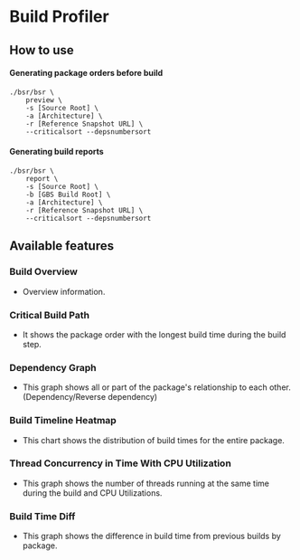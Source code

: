 # Build Profiler

## How to use

#### Generating package orders before build

```
./bsr/bsr \
    preview \
    -s [Source Root] \
    -a [Architecture] \
    -r [Reference Snapshot URL] \
    --criticalsort --depsnumbersort
```

#### Generating build reports

```
./bsr/bsr \
    report \
    -s [Source Root] \
    -b [GBS Build Root] \
    -a [Architecture] \
    -r [Reference Snapshot URL] \
    --criticalsort --depsnumbersort
```


## Available features

### Build Overview

- Overview information.



### Critical Build Path

- It shows the package order with the longest build time during the build step.



### Dependency Graph

- This graph shows all or part of the package's relationship to each other. (Dependency/Reverse dependency)



### Build Timeline Heatmap

- This chart shows the distribution of build times for the entire package.



### Thread Concurrency in Time With CPU Utilization

- This graph shows the number of threads running at the same time during the build and CPU Utilizations.



### Build Time Diff

- This graph shows the difference in build time from previous builds by package.

